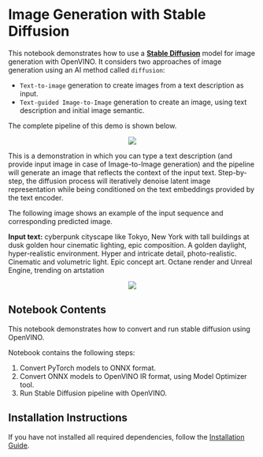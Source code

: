 # Image Generation with Stable Diffusion


This notebook demonstrates how to use a **[Stable Diffusion](https://huggingface.co/CompVis/stable-diffusion)** model for image generation with OpenVINO.
It considers two approaches of image generation using an AI method called `diffusion`:

* `Text-to-image` generation to create images from a text description as input.
* `Text-guided Image-to-Image` generation to create an image, using text description and initial image semantic.

The complete pipeline of this demo is shown below.

<p align="center">
    <img src="https://user-images.githubusercontent.com/29454499/216378932-7a9be39f-cc86-43e4-b072-66372a35d6bd.png"/>
</p>


This is a demonstration in which you can type a text description (and provide input image in case of Image-to-Image generation) and the pipeline will generate an image that reflects the context of the input text.
Step-by-step, the diffusion process will iteratively denoise latent image representation while being conditioned on the text embeddings provided by the text encoder.

The following image shows an example of the input sequence and corresponding predicted image.

**Input text:** cyberpunk cityscape like Tokyo, New York with tall buildings at dusk golden hour cinematic lighting, epic composition. A golden daylight, hyper-realistic environment. Hyper and intricate detail, photo-realistic. Cinematic and volumetric light. Epic concept art. Octane render and Unreal Engine, trending on artstation

<p align="center">
    <img src="https://user-images.githubusercontent.com/29454499/216524089-ed671fc7-a78b-42bf-aa96-9f7c791a9419.png"/>
</p>

## Notebook Contents

This notebook demonstrates how to convert and run stable diffusion using OpenVINO.

Notebook contains the following steps:
1. Convert PyTorch models to ONNX format.
2. Convert ONNX models to OpenVINO IR format, using Model Optimizer tool.
3. Run Stable Diffusion pipeline with OpenVINO.

## Installation Instructions

If you have not installed all required dependencies, follow the [Installation Guide](https://github.com/openvinotoolkit/openvino_notebooks/blob/main/README.md).
